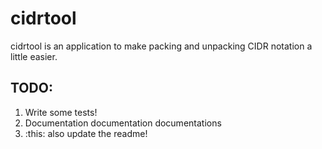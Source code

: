 # cidrtool
cidrtool is an application to make packing and unpacking CIDR notation a little easier.

## TODO:
1. Write some tests!
2. Documentation documentation documentations
3. :this: also update the readme!
